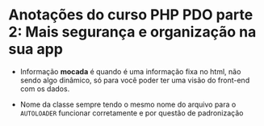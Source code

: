 # Anotações do curso PHP PDO parte 2: Mais segurança e organização na sua app

* Informação **mocada** é quando é uma informação fixa no html, não sendo algo dinâmico, só para você poder ter uma visão do front-end com os dados.

* Nome da classe sempre tendo o mesmo nome do arquivo para o `AUTOLOADER` funcionar corretamente e por questão de padronização
